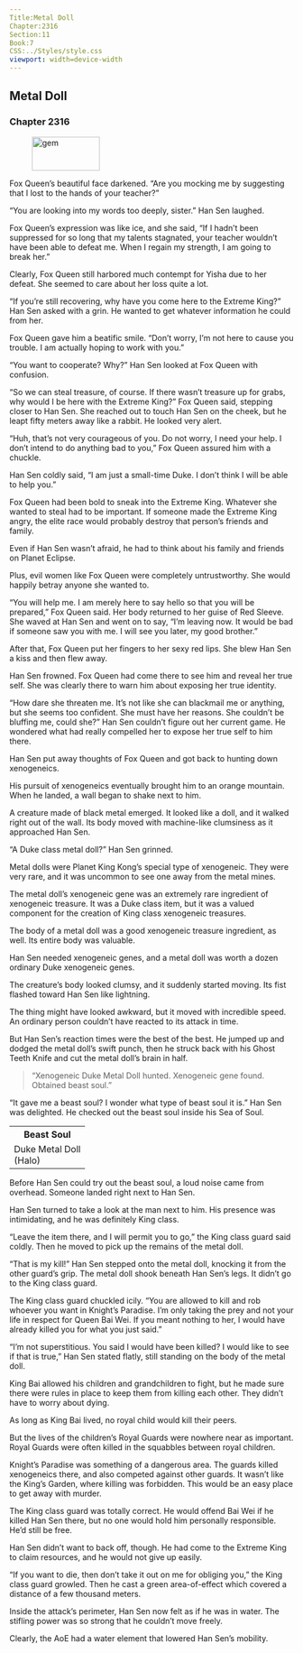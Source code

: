 ```yaml
---
Title:Metal Doll
Chapter:2316
Section:11
Book:7
CSS:../Styles/style.css
viewport: width=device-width
---
```


## Metal Doll
### Chapter 2316

<figure>
	<img src="../Images/gem.gif" alt="gem" id="gem" width="120" height="60" />
</figure>



Fox Queen’s beautiful face darkened. “Are you mocking me by suggesting that I lost to the hands of your teacher?”

“You are looking into my words too deeply, sister.” Han Sen laughed.

Fox Queen’s expression was like ice, and she said, “If I hadn’t been suppressed for so long that my talents stagnated, your teacher wouldn’t have been able to defeat me. When I regain my strength, I am going to break her.”

Clearly, Fox Queen still harbored much contempt for Yisha due to her defeat. She seemed to care about her loss quite a lot.

“If you’re still recovering, why have you come here to the Extreme King?” Han Sen asked with a grin. He wanted to get whatever information he could from her.

Fox Queen gave him a beatific smile. “Don’t worry, I’m not here to cause you trouble. I am actually hoping to work with you.”

“You want to cooperate? Why?” Han Sen looked at Fox Queen with confusion.

“So we can steal treasure, of course. If there wasn’t treasure up for grabs, why would I be here with the Extreme King?” Fox Queen said, stepping closer to Han Sen. She reached out to touch Han Sen on the cheek, but he leapt fifty meters away like a rabbit. He looked very alert.

“Huh, that’s not very courageous of you. Do not worry, I need your help. I don’t intend to do anything bad to you,” Fox Queen assured him with a chuckle.

Han Sen coldly said, “I am just a small-time Duke. I don’t think I will be able to help you.”

Fox Queen had been bold to sneak into the Extreme King. Whatever she wanted to steal had to be important. If someone made the Extreme King angry, the elite race would probably destroy that person’s friends and family.

Even if Han Sen wasn’t afraid, he had to think about his family and friends on Planet Eclipse.

Plus, evil women like Fox Queen were completely untrustworthy. She would happily betray anyone she wanted to.

“You will help me. I am merely here to say hello so that you will be prepared,” Fox Queen said. Her body returned to her guise of Red Sleeve. She waved at Han Sen and went on to say, “I’m leaving now. It would be bad if someone saw you with me. I will see you later, my good brother.”

After that, Fox Queen put her fingers to her sexy red lips. She blew Han Sen a kiss and then flew away.

Han Sen frowned. Fox Queen had come there to see him and reveal her true self. She was clearly there to warn him about exposing her true identity.

“How dare she threaten me. It’s not like she can blackmail me or anything, but she seems too confident. She must have her reasons. She couldn’t be bluffing me, could she?” Han Sen couldn’t figure out her current game. He wondered what had really compelled her to expose her true self to him there.

Han Sen put away thoughts of Fox Queen and got back to hunting down xenogeneics.

His pursuit of xenogeneics eventually brought him to an orange mountain. When he landed, a wall began to shake next to him.

A creature made of black metal emerged. It looked like a doll, and it walked right out of the wall. Its body moved with machine-like clumsiness as it approached Han Sen.

“A Duke class metal doll?” Han Sen grinned.

Metal dolls were Planet King Kong’s special type of xenogeneic. They were very rare, and it was uncommon to see one away from the metal mines.

The metal doll’s xenogeneic gene was an extremely rare ingredient of xenogeneic treasure. It was a Duke class item, but it was a valued component for the creation of King class xenogeneic treasures.

The body of a metal doll was a good xenogeneic treasure ingredient, as well. Its entire body was valuable.

Han Sen needed xenogeneic genes, and a metal doll was worth a dozen ordinary Duke xenogeneic genes.

The creature’s body looked clumsy, and it suddenly started moving. Its fist flashed toward Han Sen like lightning.

The thing might have looked awkward, but it moved with incredible speed. An ordinary person couldn’t have reacted to its attack in time.

But Han Sen’s reaction times were the best of the best. He jumped up and dodged the metal doll’s swift punch, then he struck back with his Ghost Teeth Knife and cut the metal doll’s brain in half.

> “Xenogeneic Duke Metal Doll hunted. Xenogeneic gene found. Obtained beast soul.”

“It gave me a beast soul? I wonder what type of beast soul it is.” Han Sen was delighted. He checked out the beast soul inside his Sea of Soul.

<div class="tables">
	<table class="beast">
		<tr>
			<th>Beast Soul</th>
		</tr><tr>
			<td>Duke Metal Doll<br>
				<span class="type">(Halo)</span>
			</td>
		</tr>
	</table>
	<!-- Duke Beast Soul : Halo-type -->
</div>

Before Han Sen could try out the beast soul, a loud noise came from overhead. Someone landed right next to Han Sen.

Han Sen turned to take a look at the man next to him. His presence was intimidating, and he was definitely King class.

“Leave the item there, and I will permit you to go,” the King class guard said coldly. Then he moved to pick up the remains of the metal doll.

“That is my kill!” Han Sen stepped onto the metal doll, knocking it from the other guard’s grip. The metal doll shook beneath Han Sen’s legs. It didn’t go to the King class guard.

The King class guard chuckled icily. “You are allowed to kill and rob whoever you want in Knight’s Paradise. I’m only taking the prey and not your life in respect for Queen Bai Wei. If you meant nothing to her, I would have already killed you for what you just said.”

“I’m not superstitious. You said I would have been killed? I would like to see if that is true,” Han Sen stated flatly, still standing on the body of the metal doll.

King Bai allowed his children and grandchildren to fight, but he made sure there were rules in place to keep them from killing each other. They didn’t have to worry about dying.

As long as King Bai lived, no royal child would kill their peers.

But the lives of the children’s Royal Guards were nowhere near as important. Royal Guards were often killed in the squabbles between royal children.

Knight’s Paradise was something of a dangerous area. The guards killed xenogeneics there, and also competed against other guards. It wasn’t like the King’s Garden, where killing was forbidden. This would be an easy place to get away with murder.

The King class guard was totally correct. He would offend Bai Wei if he killed Han Sen there, but no one would hold him personally responsible. He’d still be free.

Han Sen didn’t want to back off, though. He had come to the Extreme King to claim resources, and he would not give up easily.

“If you want to die, then don’t take it out on me for obliging you,” the King class guard growled. Then he cast a green area-of-effect which covered a distance of a few thousand meters.

Inside the attack’s perimeter, Han Sen now felt as if he was in water. The stifling power was so strong that he couldn’t move freely.

Clearly, the AoE had a water element that lowered Han Sen’s mobility.